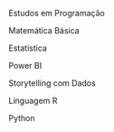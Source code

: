 Estudos em Programação

Matemática Básica

Estatística

Power BI

Storytelling com Dados

Linguagem R

Python
